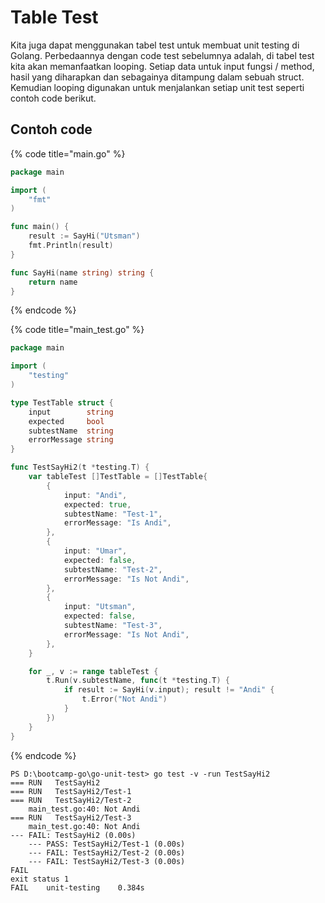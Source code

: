 # Table Test

Kita juga dapat menggunakan tabel test untuk membuat unit testing di Golang. Perbedaannya dengan code test sebelumnya adalah, di tabel test kita akan memanfaatkan looping. Setiap data untuk input fungsi / method, hasil yang diharapkan dan sebagainya ditampung dalam sebuah struct. Kemudian looping digunakan untuk menjalankan setiap unit test seperti contoh code berikut.

## Contoh code

{% code title="main.go" %}
```go
package main

import (
	"fmt"
)

func main() {
	result := SayHi("Utsman")
	fmt.Println(result)
}

func SayHi(name string) string {
	return name
}

```
{% endcode %}

{% code title="main_test.go" %}
```go
package main

import (
	"testing"
)

type TestTable struct {
	input		 string
	expected 	 bool
	subtestName  string
	errorMessage string
}

func TestSayHi2(t *testing.T) {
	var tableTest []TestTable = []TestTable{
		{
			input: "Andi",
			expected: true,
			subtestName: "Test-1",
			errorMessage: "Is Andi",
		},
		{
			input: "Umar",
			expected: false,
			subtestName: "Test-2",
			errorMessage: "Is Not Andi",
		},
		{
			input: "Utsman",
			expected: false,
			subtestName: "Test-3",
			errorMessage: "Is Not Andi",
		},
	}

	for _, v := range tableTest {
		t.Run(v.subtestName, func(t *testing.T) {
			if result := SayHi(v.input); result != "Andi" {
				t.Error("Not Andi")
			}
		})
	}
}
```
{% endcode %}

```
PS D:\bootcamp-go\go-unit-test> go test -v -run TestSayHi2
=== RUN   TestSayHi2
=== RUN   TestSayHi2/Test-1
=== RUN   TestSayHi2/Test-2
    main_test.go:40: Not Andi
=== RUN   TestSayHi2/Test-3
    main_test.go:40: Not Andi
--- FAIL: TestSayHi2 (0.00s)
    --- PASS: TestSayHi2/Test-1 (0.00s)
    --- FAIL: TestSayHi2/Test-2 (0.00s)
    --- FAIL: TestSayHi2/Test-3 (0.00s)
FAIL
exit status 1
FAIL    unit-testing    0.384s
```
